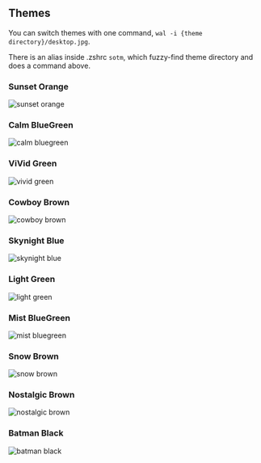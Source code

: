 ## Themes

You can switch themes with one command, `wal -i {theme directory}/desktop.jpg`.

There is an alias inside .zshrc `sotm`, which fuzzy-find theme directory and does a command above. 

### Sunset Orange
<img alt="sunset orange" src="https://user-images.githubusercontent.com/41639488/91911058-435f2500-eceb-11ea-98c3-45ee1aab066a.png">

### Calm BlueGreen
<img alt="calm bluegreen" src="https://user-images.githubusercontent.com/41639488/92177299-31ac8780-ee7b-11ea-8706-10af1f4a6611.png">

### ViVid Green
<img alt="vivid green" src="https://user-images.githubusercontent.com/41639488/92177442-79331380-ee7b-11ea-9b0b-a421671c3400.png">

### Cowboy Brown
<img alt="cowboy brown" src="https://user-images.githubusercontent.com/41639488/92177661-e34bb880-ee7b-11ea-83bc-63149f6051bb.png">

### Skynight Blue
<img alt="skynight blue" src="https://user-images.githubusercontent.com/41639488/92177737-0aa28580-ee7c-11ea-8a61-c5b2c482d8a3.png">

### Light Green
<img alt="light green" src="https://user-images.githubusercontent.com/41639488/92177835-3b82ba80-ee7c-11ea-9f90-8071188eb7da.png">

### Mist BlueGreen
<img alt="mist bluegreen" src="https://user-images.githubusercontent.com/41639488/92177901-5a814c80-ee7c-11ea-86a6-8c2f72136c60.png">

### Snow Brown
<img alt="snow brown" src="https://user-images.githubusercontent.com/41639488/92177940-6f5de000-ee7c-11ea-809d-29b4386f3f07.png">

### Nostalgic Brown
<img alt="nostalgic brown" src="https://user-images.githubusercontent.com/41639488/92178021-974d4380-ee7c-11ea-9c8a-e028cc300b27.png">

### Batman Black
<img alt="batman black" src="https://user-images.githubusercontent.com/41639488/92178053-a7fdb980-ee7c-11ea-985e-c7ec4c380ffc.png">
